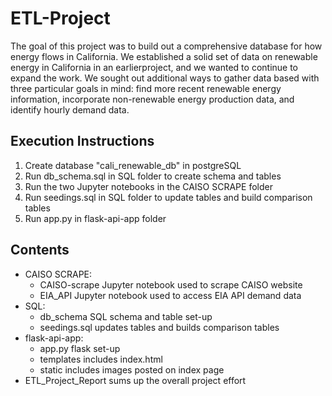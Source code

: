 # ETL-Project

The goal of this project was to build out a comprehensive database for how energy flows in California.  We established a solid set of data on renewable energy in California in an earlierproject, and we wanted to continue to expand the work. We sought out additional ways to gather data based with three particular goals in mind: find more recent renewable energy information, incorporate non-renewable energy production data, and identify hourly demand data. 

Execution Instructions
-
1. Create database "cali_renewable_db" in postgreSQL
2. Run db_schema.sql in SQL folder to create schema and tables
3. Run the two Jupyter notebooks in the CAISO SCRAPE folder
4. Run seedings.sql in SQL folder to update tables and build comparison tables
5. Run app.py in flask-api-app folder

Contents
- 
- CAISO SCRAPE:
  - CAISO-scrape Jupyter notebook used to scrape CAISO website
  - EIA_API Jupyter notebook used to access EIA API demand data
- SQL:
  - db_schema SQL schema and table set-up
  - seedings.sql updates tables and builds comparison tables
- flask-api-app:
  - app.py flask set-up
  - templates includes index.html
  - static includes images posted on index page
- ETL_Project_Report sums up the overall project effort
  
  
  
